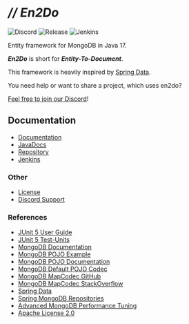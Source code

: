 # _// En2Do_
![Discord](https://img.shields.io/discord/1021053609359708211)
![Release](https://img.shields.io/github/v/release/Koboo/en2do)
![Jenkins](https://img.shields.io/jenkins/build?jobUrl=https%3A%2F%2Fjenkins.koboo.eu%2Fjob%2Fen2do%2Fjob%2FBuild%2520and%2520Publish%2520%28main%29%2F)


Entity framework for MongoDB in Java 17.

**_En2Do_** is short for **_Entity-To-Document_**.

This framework is heavily inspired by [Spring Data](https://spring.io/projects/spring-data).

You need help or want to share a project, which uses en2do?

[Feel free to join our Discord](https://discord.gg/VGrxZDQu2n)!

## Documentation

- [Documentation](https://koboo.gitbook.io/en2do/)
- [JavaDocs](https://reposilite.koboo.eu/javadoc/releases/eu/koboo/en2do)
- [Repository](https://reposilite.koboo.eu/#/releases/eu/koboo/en2do)
- [Jenkins](https://jenkins.koboo.eu/job/en2do/job/Build%20and%20Publish%20(main)/)

### Other

- [License](LICENSE)
- [Discord Support](https://discord.gg/VGrxZDQu2n)

### References

- [JUnit 5 User Guide](https://junit.org/junit5/docs/current/user-guide/)
- [JUnit 5 Test-Units](https://www.baeldung.com/junit-5-test-byField)
- [MongoDB Documentation](https://www.mongodb.com/docs/manual/introduction/)
- [MongoDB POJO Example](https://www.mongodb.com/developer/languages/java/java-mapping-pojos/)
- [MongoDB POJO Documentation](https://mongodb.github.io/mongo-java-driver/3.5/bson/pojos/)
- [MongoDB Default POJO Codec](https://github.com/mongodb/mongo-java-driver/tree/master/bson/src/main/org/bson/codecs)
- [MongoDB MapCodec GitHub](https://github.com/benjamonnguyen/mongodb-bson-codec)
- [MongoDB MapCodec StackOverflow](https://stackoverflow.com/questions/67849754/mongodb-mapk-v-codec-maps-must-have-string-keys-fix)
- [Spring Data](https://spring.io/projects/spring-data)
- [Spring MongoDB Repositories](https://docs.spring.io/spring-data/mongodb/docs/1.2.0.RELEASE/reference/html/mongo.repositories.html)
- [Advanced MongoDB Performance Tuning](https://medium.com/idealo-tech-blog/advanced-mongodb-performance-tuning-2ddcd01a27d2)
- [Apache License 2.0](https://www.apache.org/licenses/LICENSE-2.0)
